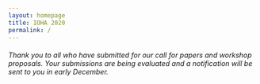 ```yaml
---
layout: homepage
title: IOHA 2020
permalink: /
---
```

<!-- Type your notification here - the notification bar will not appear if this is empty. For other changes, refer to _data/homepage.yml to edit the homepage --> 

###### Thank you to all who have submitted for our call for papers and workshop proposals. Your submissions are being evaluated and a notification will be sent to you in early December.
